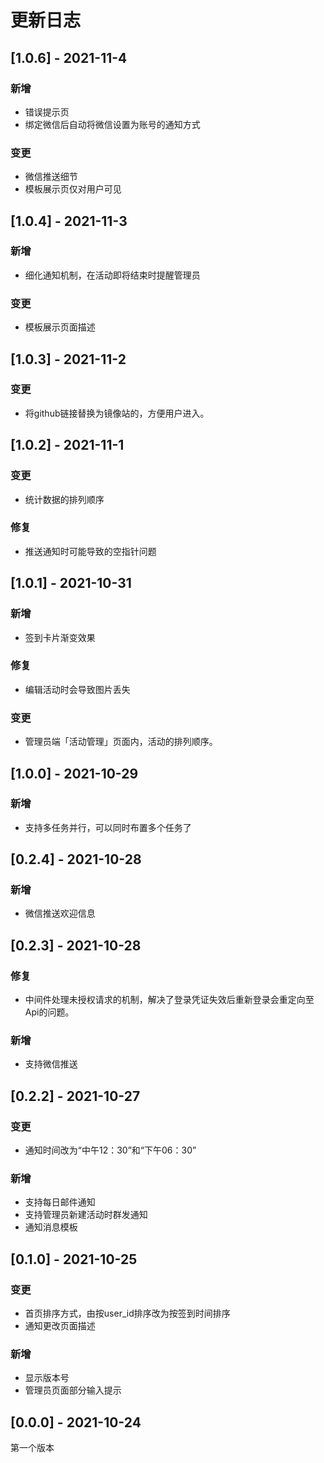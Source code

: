 # 更新日志

## [1.0.6] - 2021-11-4

### 新增

* 错误提示页
* 绑定微信后自动将微信设置为账号的通知方式

### 变更

* 微信推送细节
* 模板展示页仅对用户可见



## [1.0.4] - 2021-11-3

### 新增

* 细化通知机制，在活动即将结束时提醒管理员

### 变更

* 模板展示页面描述



## [1.0.3] - 2021-11-2

### 变更

* 将github链接替换为镜像站的，方便用户进入。



## [1.0.2] - 2021-11-1

### 变更

* 统计数据的排列顺序

### 修复

* 推送通知时可能导致的空指针问题



## [1.0.1] - 2021-10-31

### 新增

* 签到卡片渐变效果

### 修复

* 编辑活动时会导致图片丢失

### 变更

* 管理员端「活动管理」页面内，活动的排列顺序。



## [1.0.0] - 2021-10-29

### 新增

* 支持多任务并行，可以同时布置多个任务了

  

## [0.2.4] - 2021-10-28

### 新增

* 微信推送欢迎信息



## [0.2.3] - 2021-10-28

### 修复

* 中间件处理未授权请求的机制，解决了登录凭证失效后重新登录会重定向至Api的问题。



### 新增

* 支持微信推送



## [0.2.2] - 2021-10-27

### 变更

* 通知时间改为“中午12：30”和“下午06：30”



### 新增

* 支持每日邮件通知
* 支持管理员新建活动时群发通知
* 通知消息模板



## [0.1.0] - 2021-10-25

### 变更

* 首页排序方式，由按user_id排序改为按签到时间排序
* 通知更改页面描述



### 新增

* 显示版本号
* 管理员页面部分输入提示



## [0.0.0] - 2021-10-24

第一个版本
